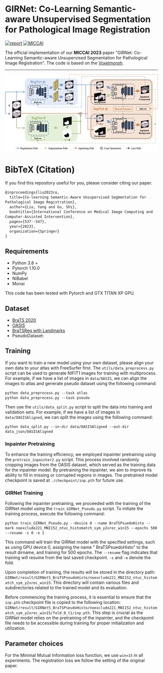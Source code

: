 # GIRNet: Co-Learning Semantic-aware Unsupervised Segmentation for Pathological Image Registration
[![report](https://img.shields.io/badge/ArXiv-Paper-red)](https://arxiv.org/abs/2310.11040)
[![MICCAI](https://img.shields.io/badge/MICCAI-Paper-blue)](https://link.springer.com/chapter/10.1007/978-3-031-43999-5_51)

The official implementation of our **MICCAI 2023** paper "GIRNet: Co-Learning Semantic-aware Unsupervised Segmentation for
Pathological Image Registration". The code is based on the [Voxelmorph](https://github.com/voxelmorph/voxelmorph).

---
!["images"](figure/framework.png)

# BibTeX (Citation)


If you find this repository useful for you, please consider citing our paper.
```
@inproceedings{liu2023co,
  title={Co-learning Semantic-Aware Unsupervised Segmentation for Pathological Image Registration},
  author={Liu, Yang and Gu, Shi},
  booktitle={International Conference on Medical Image Computing and Computer-Assisted Intervention},
  pages={537--547},
  year={2023},
  organization={Springer}
}
```
## Requirements

+ Python 3.8 +
+ Pytorch 1.10.0
+ NumPy
+ NiBabel
+ Monai

This code has been tested with Pytorch and GTX TITAN XP GPU.

## Dataset

+ [BraTS 2020](https://www.med.upenn.edu/cbica/brats2020/data.html)
+ [OASIS](https://www.oasis-brains.org/#data)
+ [BraTSReg with Landmarks](https://www.med.upenn.edu/cbica/brats-reg-challenge)
+ PseudoDataset:

## Training

If you want to train a new model using your own dataset, please align your own data to your atlas with FreeSurfer first.
The `utils/data_preprocess.py` script can be used to generate NIFIT1 images for training with multiprocess. For
example, if we have a list of images in `data/OASIS`, we can align the images to atlas and generate pseudo dataset using
the following command:

```
python data_preprocess.py --task atlas 
python data_preprocess.py --task pseudo 
```

Then use the `utils/data_split.py` script to split the data into training and validation sets. For example, if we have
a list of images in `data/OASISAligned`, we can split the images using the following command:

```
python data_split.py --in-dir data/OASISAligned --out-dir data_json/OASISAligned
```

### Inpainter Pretraining

To enhance the training efficiency, we employed inpainter pretraining using the `pretrain_inpainter2.py` script. This
process involved randomly cropping images from the OASIS dataset, which served as the training data for the inpainter
model. By pretraining the inpainter, we aim to improve its ability to fill in missing or corrupted regions in images.
The pretrained model checkpoint is saved at `./checkpoint/inp.pth` for future use.

### GIRNet Training

Following the inpainter pretraining, we proceeded with the training of the GIRNet model using
the `train_GIRNet_Pseudo.py` script. To initiate the training process, execute the following command:

```
python train_GIRNet_Pseudo.py --device 0 --name BraTSPsuedoHisto --mark noexclude221_MNI152_ntuc_histomatch_sym_y2xrec_win15 --epochs 500 --resume -s 0 -e 1
```

This command will train the GIRNet model with the specified settings, such as using GPU device 0, assigning the name "
BraTSPsuedoHisto" to the result dirname, and training for 500 epochs. The `--resume` flag indicates that training will
resume from the last saved checkpoint. `-s` and `-e` denote the fold.

Upon completion of training, the results will be stored in the directory
path: `GIRNet/result/GIRNet5_BraTSPseudoHisto/noexclude221_MNI152_ntuc_histomatch_sym_y2xrec_win15`. This directory will
contain various files and subdirectories related to the trained model and its evaluation.

Before commencing the training process, it is essential to ensure that the `inp.pth` checkpoint file is copied to the
following
location: `GIRNet/result/GIRNet5_BraTSPseudoHisto/noexclude221_MNI152_ntuc_histomatch_sym_y2xrec_win15/fold_0_t1/inp.pth`.
This step is crucial as the GIRNet model relies on the pretraining of the inpainter, and the checkpoint file needs to be
accessible during training for proper initialization and utilization.

## Parameter choices

For the Minimal Mutual Information loss function, we use `win=15` in all experiments. The registration loss we follow
the setting of the original paper.
